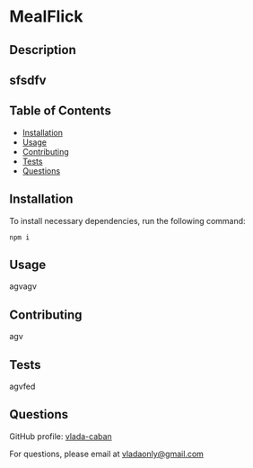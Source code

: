 # MealFlick 
  

  ## Description 
  sfsdfv
  ---
  ## Table of Contents

- [Installation](#installation)
- [Usage](#usage)
- [Contributing](#contributing)
- [Tests](#tests)
- [Questions](#questions)


## Installation

To install necessary dependencies, run the following command:

```npm i```

## Usage
agvagv

## Contributing
agv

## Tests
agvfed

## Questions
GitHub profile: [vlada-caban](https://github.com/vlada-caban)

For questions, please email at vladaonly@gmail.com



